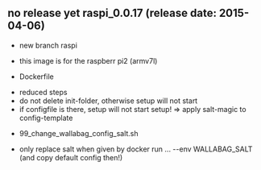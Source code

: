 ## no release yet    raspi_0.0.17 (release date: 2015-04-06)
 * new branch raspi
 - this image is for the raspberr pi2 (armv7l)
 * Dockerfile
 - reduced steps
 - do not delete init-folder, otherwise setup will not start
 - if configfile is there, setup will not start setup!
	=> apply salt-magic to config-template
 * 99_change_wallabag_config_salt.sh
 - only replace salt when given by docker run ... --env WALLABAG_SALT	 
   (and copy default config then!)

